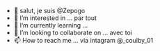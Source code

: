 - 👋 salut, je suis  @Zepogo
- 👀 I’m interested in ... par tout 
- 🌱 I’m currently learning ...
- 💞️ I’m looking to collaborate on ... avec toi
- 📫 How to reach me ... via intagram @_coulby_01

<!---
Zepogo/Zepogo is a ✨ special ✨ repository because its `README.md` (this file) appears on your GitHub profile.
You can click the Preview link to take a look at your changes.
--->
